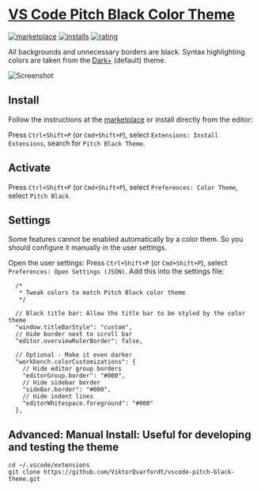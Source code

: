 # [VS Code Pitch Black Color Theme](https://marketplace.visualstudio.com/items?itemName=viktorqvarfordt.vscode-pitch-black-theme)

[![marketplace](https://img.shields.io/visual-studio-marketplace/v/ViktorQvarfordt.vscode-pitch-black-theme?color=brightgreen&label=Visual%20Studio%20Marketplace)](https://marketplace.visualstudio.com/items?itemName=ViktorQvarfordt.vscode-pitch-black-theme)
[![installs](https://img.shields.io/visual-studio-marketplace/i/ViktorQvarfordt.vscode-pitch-black-theme?label=Installs)](https://marketplace.visualstudio.com/items?itemName=ViktorQvarfordt.vscode-pitch-black-theme)
[![rating](https://img.shields.io/visual-studio-marketplace/r/ViktorQvarfordt.vscode-pitch-black-theme?label=Rating)](https://marketplace.visualstudio.com/items?itemName=ViktorQvarfordt.vscode-pitch-black-theme)

All backgrounds and unnecessary borders are black. Syntax highlighting colors are taken from the [Dark+](https://github.com/Microsoft/vscode/blob/master/extensions/theme-defaults/themes/dark_defaults.json) (default) theme.

![Screenshot](https://raw.githubusercontent.com/ViktorQvarfordt/vscode-pitch-black-theme/master/screenshot.png)


## Install

Follow the instructions at the [marketplace](https://marketplace.visualstudio.com/items?itemName=viktorqvarfordt.vscode-pitch-black-theme) or install directly from the editor:

Press `Ctrl+Shift+P` (or `Cmd+Shift+P`), select `Extensions: Install Extensions`, search for `Pitch Black Theme`.


## Activate

Press `Ctrl+Shift+P` (or `Cmd+Shift+P`), select `Preferences: Color Theme`, select `Pitch Black`.


## Settings

Some features cannot be enabled automatically by a color them. So you should configure it manually in the user settings.

Open the user settings: Press `Ctrl+Shift+P` (or `Cmd+Shift+P`), select `Preferences: Open Settings (JSON)`. Add this into the settings file:

```
  /*
   * Tweak colors to match Pitch Black color theme
   */

  // Black title bar: Allow the title bar to be styled by the color theme
  "window.titleBarStyle": "custom",
  // Hide border next to scroll bar
  "editor.overviewRulerBorder": false,

  // Optional - Make it even darker
  "workbench.colorCustomizations": {
    // Hide editor group borders
    "editorGroup.border": "#000",
    // Hide sidebar border
    "sideBar.border": "#000",
    // Hide indent lines
    "editorWhitespace.foreground": "#000"
  },
```


## Advanced: Manual Install: Useful for developing and testing the theme

```
cd ~/.vscode/extensions
git clone https://github.com/ViktorQvarfordt/vscode-pitch-black-theme.git
```
